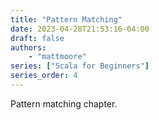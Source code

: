 ```yaml
---
title: "Pattern Matching"
date: 2023-04-28T21:53:16-04:00
draft: false
authors:
    - "mattmoore"
series: ["Scala for Beginners"]
series_order: 4
---
```


Pattern matching chapter.
